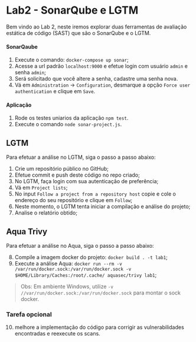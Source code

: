 # Lab2 - SonarQube e LGTM

Bem vindo ao Lab 2, neste iremos explorar duas ferramentas de avaliação estática de código (SAST) que são o SonarQube e o LGTM. 

#### SonarQaube

1. Execute o comando: `docker-compose up sonar`;
2. Acesse a url padrão `localhost:9000` e efetue login com usuário `admin` e senha `admin`;
3. Será solicitado que você altere a senha, cadastre uma senha nova.
4. Vá em `Administration` -> `Configuration`, desmarque a opção `Force user authentication` e clique em `Save`. 
#### Aplicação

1. Rode os testes uniarios da aplicação `npm test`.
2. Execute o comando `node sonar-project.js`.

## LGTM

Para efetuar a análise no LGTM, siga o passo a passo abaixo: 

1. Crie um repositório público no GitHub;
2. Efetue commit e push deste  código no repo criado;
3. No LGTM, faça login com sua autenticação de preferência;
4. Vá em `Project lists`;
5. No input `Follow a project from a repository host` copie e cole o endereço do seu repositório e clique em `Follow`;
6. Neste momento, o LGTM tenta iniciar a compilação e análise do projeto;
7. Analise o relatório obtido;

## Aqua Trivy

Para efetuar a análise no Aqua, siga o passo a passo abaixo: 

8. Compile a imagem docker do projeto: `docker build . -t lab1`;
9. Execute a análise Aqua: `docker run --rm -v /var/run/docker.sock:/var/run/docker.sock -v $HOME/Library/Caches:/root/.cache/ aquasec/trivy lab1`;

> Obs: Em ambiente Windows, utilize `-v //var/run/docker.sock:/var/run/docker.sock` para montar o sock docker.

### Tarefa opcional
10. melhore a implementação do código para corrigir as vulnerabilidades encontradas e reexecute os scans.
